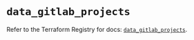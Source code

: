 # `data_gitlab_projects`

Refer to the Terraform Registry for docs: [`data_gitlab_projects`](https://registry.terraform.io/providers/gitlabhq/gitlab/18.4.0/docs/data-sources/projects).
